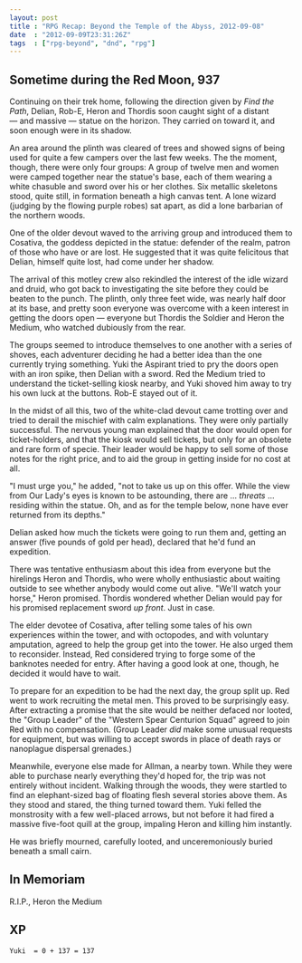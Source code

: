 ```yaml
---
layout: post
title : "RPG Recap: Beyond the Temple of the Abyss, 2012-09-08"
date  : "2012-09-09T23:31:26Z"
tags  : ["rpg-beyond", "dnd", "rpg"]
---
```

## Sometime during the Red Moon, 937

Continuing on their trek home, following the direction given by *Find the
Path*, Delian, Rob-E, Heron and Thordis soon caught sight of a distant — and
massive — statue on the horizon.  They carried on toward it, and soon enough
were in its shadow.

An area around the plinth was cleared of trees and showed signs of being used
for quite a few campers over the last few weeks.  The the moment, though, there
were only four groups: A group of twelve men and women were camped together
near the statue's base, each of them wearing a white chasuble and sword over
his or her clothes.  Six metallic skeletons stood, quite still, in formation
beneath a high canvas tent.  A lone wizard (judging by the flowing purple
robes) sat apart, as did a lone barbarian of the northern woods.

One of the older devout waved to the arriving group and introduced them to
Cosativa, the goddess depicted in the statue:  defender of the realm, patron of
those who have or are lost.  He suggested that it was quite felicitous that
Delian, himself quite lost, had come under her shadow.

The arrival of this motley crew also rekindled the interest of the idle wizard
and druid, who got back to investigating the site before they could be beaten
to the punch.  The plinth, only three feet wide, was nearly half door at its
base, and pretty soon everyone was overcome with a keen interest in getting
the doors open — everyone but Thordis the Soldier and Heron the Medium, who
watched dubiously from the rear.

The groups seemed to introduce themselves to one another with a series of
shoves, each adventurer deciding he had a better idea than the one currently
trying something.  Yuki the Aspirant tried to pry the doors open with an iron
spike, then Delian with a sword.  Red the Medium tried to understand the
ticket-selling kiosk nearby, and Yuki shoved him away to try his own luck at
the buttons.  Rob-E stayed out of it.

In the midst of all this, two of the white-clad devout came trotting over and
tried to derail the mischief with calm explanations.  They were only partially
successful.  The nervous young man explained that the door would open for
ticket-holders, and that the kiosk would sell tickets, but only for an obsolete
and rare form of specie.  Their leader would be happy to sell some of those
notes for the right price, and to aid the group in getting inside for no cost
at all.

"I must urge you," he added, "not to take us up on this offer.  While the view
from Our Lady's eyes is known to be astounding, there are … *threats* …
residing within the statue.  Oh, and as for the temple below, none have ever
returned from its depths."

Delian asked how much the tickets were going to run them and, getting an answer
(five pounds of gold per head), declared that he'd fund an expedition.

There was tentative enthusiasm about this idea from everyone but the hirelings
Heron and Thordis, who were wholly enthusiastic about waiting outside to see
whether anybody would come out alive.  "We'll watch your horse," Heron
promised.  Thordis wondered whether Delian would pay for his promised
replacement sword *up front*.  Just in case.

The elder devotee of Cosativa, after telling some tales of his own experiences
within the tower, and with octopodes, and with voluntary amputation, agreed to
help the group get into the tower.  He also urged them to reconsider.  Instead,
Red considered trying to forge some of the banknotes needed for entry.  After
having a good look at one, though, he decided it would have to wait.

To prepare for an expedition to be had the next day, the group split up.  Red
went to work recruiting the metal men.  This proved to be surprisingly easy.
After extracting a promise that the site would be neither defaced nor looted,
the "Group Leader" of the "Western Spear Centurion Squad" agreed to join Red
with no compensation.  (Group Leader *did* make some unusual requests for
equipment, but was willing to accept swords in place of death rays or
nanoplague dispersal grenades.)

Meanwhile, everyone else made for Allman, a nearby town.  While they were able
to purchase nearly everything they'd hoped for, the trip was not entirely
without incident.  Walking through the woods, they were startled to find an
elephant-sized bag of floating flesh several stories above them.  As they stood
and stared, the thing turned toward them.  Yuki felled the monstrosity with a
few well-placed arrows, but not before it had fired a massive five-foot quill
at the group, impaling Heron and killing him instantly.

He was briefly mourned, carefully looted, and unceremoniously buried beneath a
small cairn.

## In Memoriam

R.I.P., Heron the Medium

## XP

    Yuki  = 0 + 137 = 137

